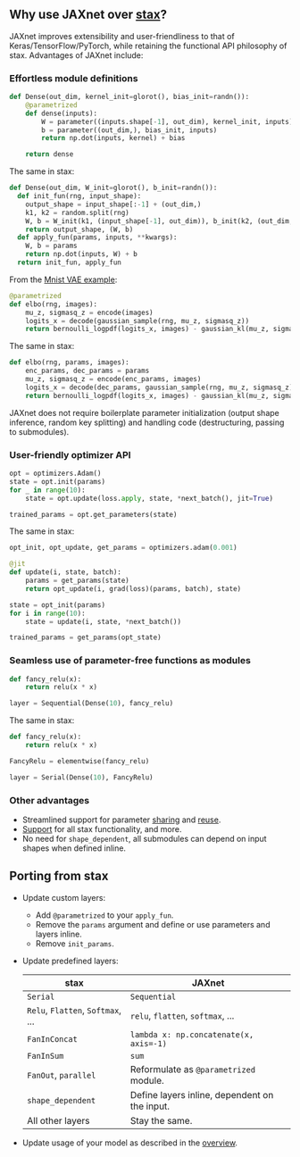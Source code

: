 ## Why use JAXnet over [stax](https://github.com/google/jax/blob/master/jax/experimental/stax.py)?

JAXnet improves extensibility and user-friendliness to that of Keras/TensorFlow/PyTorch,
while retaining the functional API philosophy of stax. Advantages of JAXnet include:

### Effortless module definitions

```python
def Dense(out_dim, kernel_init=glorot(), bias_init=randn()):
    @parametrized
    def dense(inputs):
        W = parameter((inputs.shape[-1], out_dim), kernel_init, inputs)
        b = parameter((out_dim,), bias_init, inputs)
        return np.dot(inputs, kernel) + bias

    return dense
```

The same in stax:

```python
def Dense(out_dim, W_init=glorot(), b_init=randn()):
  def init_fun(rng, input_shape):
    output_shape = input_shape[:-1] + (out_dim,)
    k1, k2 = random.split(rng)
    W, b = W_init(k1, (input_shape[-1], out_dim)), b_init(k2, (out_dim,))
    return output_shape, (W, b)
  def apply_fun(params, inputs, **kwargs):
    W, b = params
    return np.dot(inputs, W) + b
  return init_fun, apply_fun
```

From the [Mnist VAE example](https://colab.research.google.com/drive/19web5SnmIFglLcnpXE34phiTY03v39-g):

```python
@parametrized
def elbo(rng, images):
    mu_z, sigmasq_z = encode(images)
    logits_x = decode(gaussian_sample(rng, mu_z, sigmasq_z))
    return bernoulli_logpdf(logits_x, images) - gaussian_kl(mu_z, sigmasq_z)
```

The same in stax:

```python
def elbo(rng, params, images):
    enc_params, dec_params = params
    mu_z, sigmasq_z = encode(enc_params, images)
    logits_x = decode(dec_params, gaussian_sample(rng, mu_z, sigmasq_z))
    return bernoulli_logpdf(logits_x, images) - gaussian_kl(mu_z, sigmasq_z)
```

JAXnet does not require boilerplate parameter initialization (output shape inference, random key splitting) and handling code (destructuring, passing to submodules).

### User-friendly optimizer API

```python
opt = optimizers.Adam()
state = opt.init(params)
for _ in range(10):
    state = opt.update(loss.apply, state, *next_batch(), jit=True)

trained_params = opt.get_parameters(state)
```

The same in stax:

```python
opt_init, opt_update, get_params = optimizers.adam(0.001)

@jit
def update(i, state, batch):
    params = get_params(state)
    return opt_update(i, grad(loss)(params, batch), state)

state = opt_init(params)
for i in range(10):
    state = update(i, state, *next_batch())

trained_params = get_params(opt_state)
```

### Seamless use of parameter-free functions as modules

```python
def fancy_relu(x):
    return relu(x * x)

layer = Sequential(Dense(10), fancy_relu)
```

The same in stax:

```python
def fancy_relu(x):
    return relu(x * x)

FancyRelu = elementwise(fancy_relu)

layer = Serial(Dense(10), FancyRelu)
```

### Other advantages

 - Streamlined support for parameter [sharing](API.md#parameter-sharing) and [reuse](API.md#parameter-reuse).
 - [Support](https://github.com/JuliusKunze/jaxnet/blob/master/jaxnet/modules.py) for all stax functionality, and more.
 - No need for `shape_dependent`, all submodules can depend on input shapes when defined inline.

## Porting from stax

- Update custom layers:
    - Add `@parametrized` to your `apply_fun`.
    - Remove the `params` argument and define or use parameters and layers inline.
    - Remove `init_params`.

- Update predefined layers:

    |stax|JAXnet|
    |---|---|
    |`Serial`|`Sequential`|
    |`Relu`, `Flatten`, `Softmax`, ...| `relu`, `flatten`, `softmax`, ...|
    |`FanInConcat`|`lambda x: np.concatenate(x, axis=-1)`|
    |`FanInSum`|`sum`|
    |`FanOut`, `parallel`| Reformulate as `@parametrized` module. |
    |`shape_dependent`| Define layers inline, dependent on the input. |
    | All other layers | Stay the same. |

- Update usage of your model as described in the [overview](README.md#Overview).